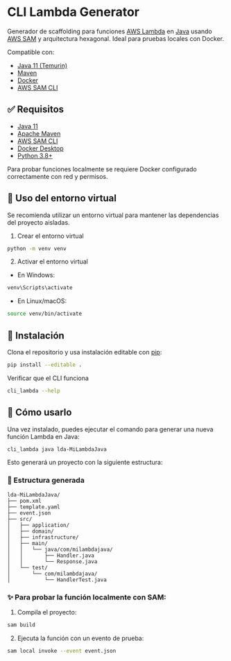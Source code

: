 # CLI Lambda Generator

Generador de scaffolding para funciones [AWS Lambda](https://aws.amazon.com/lambda/) en [Java](https://www.java.com/) usando [AWS SAM](https://docs.aws.amazon.com/serverless-application-model/latest/developerguide/what-is-sam.html) y arquitectura hexagonal. Ideal para pruebas locales con Docker.

Compatible con:
- [Java 11 (Temurin)](https://adoptium.net/)
- [Maven](https://maven.apache.org/)
- [Docker](https://www.docker.com/)
- [AWS SAM CLI](https://docs.aws.amazon.com/serverless-application-model/latest/developerguide/install-sam-cli.html)


## ✅ Requisitos

- [Java 11](https://adoptium.net/)
- [Apache Maven](https://maven.apache.org/)
- [AWS SAM CLI](https://docs.aws.amazon.com/serverless-application-model/latest/developerguide/install-sam-cli.html)
- [Docker Desktop](https://www.docker.com/products/docker-desktop/)
- [Python 3.8+](https://www.python.org/)

Para probar funciones localmente se requiere Docker configurado correctamente con red y permisos.

## 🐍 Uso del entorno virtual
Se recomienda utilizar un entorno virtual para mantener las dependencias del proyecto aisladas.

1. Crear el entorno virtual

``` bash
python -m venv venv
```

2. Activar el entorno virtual

-  En Windows:
``` bash
venv\Scripts\activate
```
- En Linux/macOS:

``` bash
source venv/bin/activate
```

## 🔧 Instalación

Clona el repositorio y usa instalación editable con [pip](https://pip.pypa.io/):

```bash
pip install --editable .

```

Verificar que el CLI funciona
```bash
cli_lambda --help
```



## 🧪 Cómo usarlo

Una vez instalado, puedes ejecutar el comando para generar una nueva función Lambda en Java:

```bash
cli_lambda java lda-MiLambdaJava
```

Esto generará un proyecto con la siguiente estructura:

### 📁 Estructura generada

```text
lda-MiLambdaJava/
├── pom.xml
├── template.yaml
├── event.json
├── src/
│   ├── application/
│   ├── domain/
│   ├── infrastructure/
│   ├── main/
│   │   └── java/com/milambdajava/
│   │       ├── Handler.java
│   │       └── Response.java
│   └── test/
│       └── com/milambdajava/
│           └── HandlerTest.java
```

### ✨ Para probar la función localmente con SAM:

1. Compila el proyecto:
``` bash
sam build
```

2. Ejecuta la función con un evento de prueba:

``` bash
sam local invoke --event event.json
```